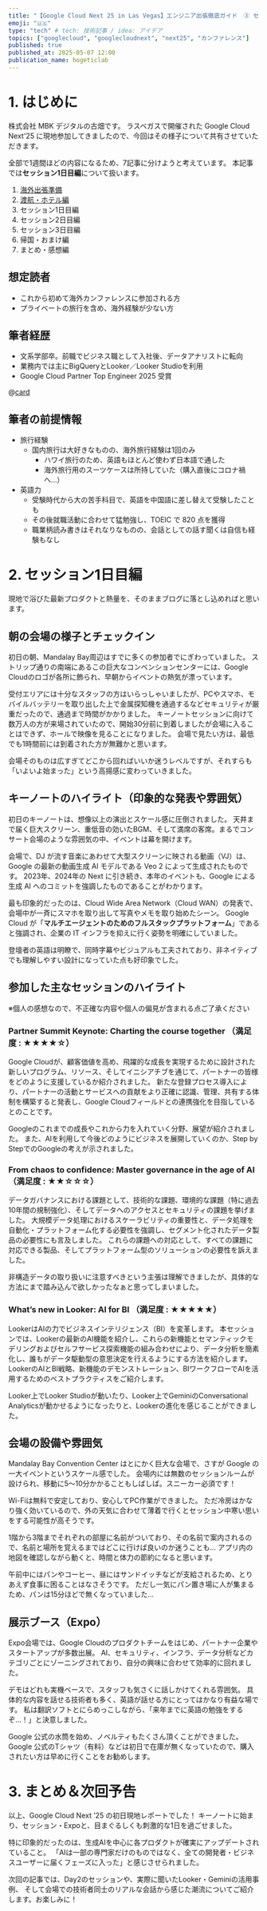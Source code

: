 ```yaml
---
title: "【Google Cloud Next 25 in Las Vegas】エンジニア出張徹底ガイド　③ セッション1日目編"
emoji: "🇺🇸"
type: "tech" # tech: 技術記事 / idea: アイデア
topics: ["googlecloud", "googlecloudnext", "next25", "カンファレンス"]
published: true
published_at: 2025-05-07 12:00
publication_name: hogeticlab
---
```

# 1. はじめに
株式会社 MBK デジタルの古畑です。
ラスベガスで開催された Google Cloud Next'25 に現地参加してきましたので、今回はその様子について共有させていただきます。

全部で1週間ほどの内容になるため、7記事に分けようと考えています。
本記事では**セッション1日目編**について扱います。

1. [海外出張準備](https://zenn.dev/hogeticlab/articles/009f15ab6eb41a)
2. [渡航・ホテル編](https://zenn.dev/hogeticlab/articles/06e344d908bb2d)
3. セッション1日目編
4. セッション2日目編
5. セッション3日目編
6. 帰国・おまけ編
7. まとめ・感想編

## 想定読者
- これから初めて海外カンファレンスに参加される方
- プライベートの旅行を含め、海外経験が少ない方

## 筆者経歴
- 文系学部卒。前職でビジネス職として入社後、データアナリストに転向
- 業務内では主にBigQueryとLooker／Looker Studioを利用
- Google Cloud Partner Top Engineer 2025 受賞

@[card](https://zenn.dev/hogeticlab/articles/a2cf821a678d22)

## 筆者の前提情報
- 旅行経験
    - 国内旅行は大好きなものの、海外旅行経験は1回のみ 
        - ハワイ旅行のため、英語もほとんど使わず日本語で通した
        - 海外旅行用のスーツケースは所持していた（購入直後にコロナ禍へ…）
- 英語力
    - 受験時代から大の苦手科目で、英語を中国語に差し替えて受験したことも
    - その後就職活動に合わせて猛勉強し、TOEIC で 820 点を獲得
    - 職業柄読み書きはそれなりなものの、会話としての話す聞くは自信も経験もなし

# 2. セッション1日目編
現地で浴びた最新プロダクトと熱量を、そのままブログに落とし込めればと思います。

## 朝の会場の様子とチェックイン
初日の朝、Mandalay Bay周辺はすでに多くの参加者でにぎわっていました。
ストリップ通りの南端にあるこの巨大なコンベンションセンターには、Google Cloudのロゴが各所に飾られ、早朝からイベントの熱気が漂っています。

受付エリアには十分なスタッフの方はいらっしゃいましたが、PCやスマホ、モバイルバッテリーを取り出した上で金属探知機を通過するなどセキュリティが厳重だったので、通過まで時間がかかりました。
キーノートセッションに向けて数万人の方が来場されていたので、開始30分前に到着しましたが会場に入ることはできず、ホールで映像を見ることになりました。
会場で見たい方は、最低でも1時間前には到着された方が無難かと思います。

会場そのものは広すぎてどこから回ればいいか迷うレベルですが、それすらも「いよいよ始まった」という高揚感に変わっていきました。

## キーノートのハイライト（印象的な発表や雰囲気）
初日のキーノートは、想像以上の演出とスケール感に圧倒されました。
天井まで届く巨大スクリーン、重低音の効いたBGM、そして満席の客席。まるでコンサート会場のような雰囲気の中、イベントは幕を開けます。

会場で、DJ が流す音楽にあわせて大型スクリーンに映される動画（VJ）は、Google の最新の動画生成 AI モデルである Veo 2 によって生成されたものです。
2023年、2024年の Next に引き続き、本年のイベントも、Google による生成 AI へのコミットを強調したものであることがわかります。

最も印象的だったのは、Cloud Wide Area Network（Cloud WAN）の発表で、会場中が一斉にスマホを取り出して写真やメモを取り始めたシーン。
Google Cloud が「**マルチエージェントのためのフルスタックプラットフォーム**」であると強調され、企業の IT インフラを抑えに行く姿勢を明確にしていました。

登壇者の英語は明瞭で、同時字幕やビジュアルも工夫されており、非ネイティブでも理解しやすい設計になっていた点も好印象でした。

## 参加した主なセッションのハイライト
※個人の感想なので、不正確な内容や個人の偏見が含まれる点ご了承ください

### Partner Summit Keynote: Charting the course together （満足度 : ★★★★☆）
Google Cloudが、顧客価値を高め、飛躍的な成長を実現するために設計された新しいプログラム、リソース、そしてイニシアチブを通じて、パートナーの皆様をどのように支援しているか紹介されました。
新たな登録プロセス導入により、パートナーの活動とサービスへの貢献をより正確に認識、管理、共有する体制を構築すると発表し、Google Cloudフィールドとの連携強化を目指しているとのことです。

Googleのこれまでの成長やこれから力を入れていく分野、展望が紹介されました。
また、AIを利用して今後どのようにビジネスを展開していくのか、Step by StepでのGoogleの考えが示されました。

### From chaos to confidence: Master governance in the age of AI （満足度 : ★★☆☆☆）
データガバナンスにおける課題として、技術的な課題、環境的な課題（特に過去10年間の規制強化）、そしてデータへのアクセスとセキュリティの課題を挙げました。
大規模データ処理におけるスケーラビリティの重要性と、データ処理を自動化・プラットフォーム化する必要性を強調し、セグメント化されたデータ製品の必要性にも言及しました。 
これらの課題への対応として、すべての課題に対応できる製品、そしてプラットフォーム型のソリューションの必要性を訴えました。

非構造データの取り扱いに注意すべきという主張は理解できましたが、具体的な方法にまで踏み込んで欲しかったなぁと思ってしまいました。

### What’s new in Looker: AI for BI （満足度 : ★★★★★）
LookerはAIの力でビジネスインテリジェンス（BI）を変革します。
本セッションでは、Lookerの最新のAI機能を紹介し、これらの新機能とセマンティックモデリングおよびセルフサービス探索機能の組み合わせにより、データ分析を簡素化し、誰もがデータ駆動型の意思決定を行えるようにする方法を紹介します。LookerのAIとBI戦略、新機能のデモンストレーション、BIワークフローでAIを活用するためのベストプラクティスをご紹介します。

Looker上でLooker Studioが動いたり、Looker上でGeminiのConversational Analyticsが動かせるようになったりと、Lookerの進化を感じることができました。

## 会場の設備や雰囲気
Mandalay Bay Convention Center はとにかく巨大な会場で、さすが Google の一大イベントというスケール感でした。
会場内には無数のセッションルームが設けられ、移動に5〜10分かかることもしばしば。スニーカー必須です！

Wi-Fiは無料で安定しており、安心してPC作業ができました。
ただ冷房はかなり強く効いているので、外の天気に合わせて薄着で行くとセッション中寒い思いをする可能性が高そうです。

1階から3階までそれぞれの部屋に名前がついており、その名前で案内されるので、名前と場所を覚えるまではどこに行けば良いのか迷うことも…
アプリ内の地図を確認しながら動くと、時間と体力の節約になると思います。

午前中にはパンやコーヒー、昼にはサンドイッチなどが支給されるため、とりあえず食事に困ることはなさそうです。
ただし一気にパン置き場に人が集まるため、パンは15分ほどで無くなっていました…

## 展示ブース（Expo）
Expo会場では、Google Cloudのプロダクトチームをはじめ、パートナー企業やスタートアップが多数出展。
AI、セキュリティ、インフラ、データ分析などカテゴリごとにゾーニングされており、自分の興味に合わせて効率的に回れました。

デモはどれも実機ベースで、スタッフも気さくに話しかけてくれる雰囲気。
具体的な内容を話せる技術者も多く、英語が話せる方にとってはかなり有益な場です。
私は翻訳ソフトとにらめっこしながら、「来年までに英語の勉強をするぞ…！」と決意しました。

Google 公式の水筒を始め、ノベルティもたくさん頂くことができました。
Google 公式のTシャツ（有料）などは初日で在庫が無くなっていたので、購入されたい方は早めに行くことをお勧めします。

# 3. まとめ＆次回予告
以上、Google Cloud Next ’25 の初日現地レポートでした！
キーノートに始まり、セッション・Expoと、目まぐるしくも刺激的な1日を過ごせました。

特に印象的だったのは、生成AIを中心に各プロダクトが確実にアップデートされていること。
「AIは一部の専門家だけのものではなく、全ての開発者・ビジネスユーザーに届くフェーズに入った」と感じさせられました。

次回の記事では、Day2のセッションや、実際に聞いたLooker・Geminiの活用事例、
そして会場での技術者同士のリアルな会話から感じた潮流についてご紹介します。お楽しみに！

